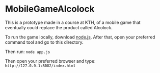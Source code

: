 # MobileGameAlcolock
This is a prototype made in a course at KTH, of a mobile game that eventually could replace the product called Alcolock. 

To run the game locally, download [node.js](https://www.npmjs.com/package/http-server).
After that, open your preferred command tool and go to this directory. 

Then run:
```node app.js```

Then open your preferred browser and type: `http://127.0.0.1:8082/index.html`

<!--You also need Phaser to run the project. [Here](http://phaser.io/download/stable) is a guide to download Phaser.-->
